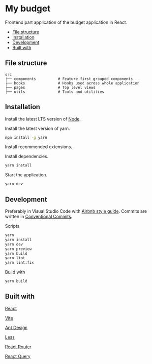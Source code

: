 # My budget

Frontend part application of the budget application in React.

- [File structure](#file-structure)
- [Installation](#installation)
- [Development](#development)
- [Built with](#built-with)

## File structure

```text
src
├── components          # Feature first grouped components
├── hooks               # Hooks used across whole application
├── pages               # Top level views
├── utils               # Tools and utilities
```

## Installation

Install the latest LTS version of [Node](https://nodejs.org/en/).

Install the latest version of yarn.

```bash
npm install -g yarn
```

Install recommended extensions.

Install dependencies.

```bash
yarn install
```

Start the application.

```bash
yarn dev
```

## Development

Preferably in Visual Studio Code with [Airbnb style guide](https://github.com/airbnb/javascript). Commits are written in [Conventional Commits](https://www.conventionalcommits.org/).

Scripts

```bash
yarn
yarn install
yarn dev
yarn preview
yarn build
yarn lint
yarn lint:fix
```

Build with

```bash
yarn build
```

## Built with

[React](https://reactjs.org/)

[Vite](https://vitejs.dev/)

[Ant Design](https://ant.design/)

[Less](https://lesscss.org/)

[React Router](https://reactrouter.com/)

[React Query](https://react-query.tanstack.com/)
